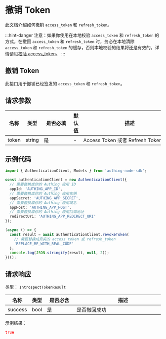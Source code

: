 # 撤销 Token

<LastUpdated />

此文档介绍如何撤销 `access_token` 和 `refresh_token`。

:::hint-danger
注意：如果你使用在本地校验 `access_token` 和 `refresh_token` 的方式，在撤回 `access_token` 和 `refresh_token` 时，务必在本地清除 `access_token` 和 `refresh_token` 的缓存，否则本地校验的结果将还是有效的。详情请见[校验 access_token](./introspect-token.md)。
:::

## 撤销 Token

此接口用于撤销已经签发的 `access_token` 和 `refresh_token`。

## 请求参数

| 名称  | 类型   | <div style="width:80px">是否必填</div> | 默认值 | <div style="width:300px">描述</div> | <div style="width:200px"></div>示例值</div> |
| ----- | ------ | -------------------------------------- | ------ | ----------------------------------- | ------------------------------------------- |
| token | string | 是                                     | -      | Access Token 或者 Refresh Token     | `some-randon-string`                        |

## 示例代码

```typescript
import { AuthenticationClient, Models } from 'authing-node-sdk';

const authenticationClient = new AuthenticationClient({
  // 需要替换成你的 Authing 应用 ID
  appId: 'AUTHING_APP_ID',
  // 需要替换成你的 Authing 应用密钥
  appSecret: 'AUTHING_APP_SECRET',
  // 需要替换成你的 Authing 应用域名
  appHost: 'AUTHING_APP_HOST',
  // 需要替换成你的 Authing 应用回调地址
  redirectUri: 'AUTHING_APP_REDIRECT_URI'
});

(async () => {
  const result = await authenticationClient.revokeToken(
    // 需要替换成真实的 access_token 或 refresh_token
    'REPLACE_ME_WITH_REAL_CODE'
  );
  console.log(JSON.stringify(result, null, 2));
})();
```

## 请求响应

类型： `IntrospectTokenResult`

| 名称    | 类型 | <div style="width:80px">是否必含</div> | <div style="width:300px">描述</div> | <div style="width:200px">示例值</div> |
| ------- | ---- | -------------------------------------- | ----------------------------------- | ------------------------------------- |
| success | bool | 是                                     | 是否撤回成功                        | `true`                                |

示例结果：

```json
true
```
